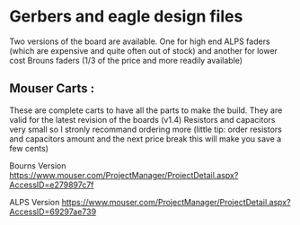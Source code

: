<h1>Gerbers and eagle design files</h1>

Two versions of the board are available. One for high end ALPS faders (which are expensive and quite often out of stock) and another for lower cost Brouns faders (1/3 of the price and more readily available)

<h2>Mouser Carts :</h2>

These are complete carts to have all the parts to make the build. They are valid for the latest revision of the boards (v1.4)
Resistors and capacitors very small so I stronly recommand ordering more (little tip: order resistors and capacitors amount and the next price break this will make you save a few cents)

Bourns Version
https://www.mouser.com/ProjectManager/ProjectDetail.aspx?AccessID=e279897c7f

ALPS Version
https://www.mouser.com/ProjectManager/ProjectDetail.aspx?AccessID=69297ae739
